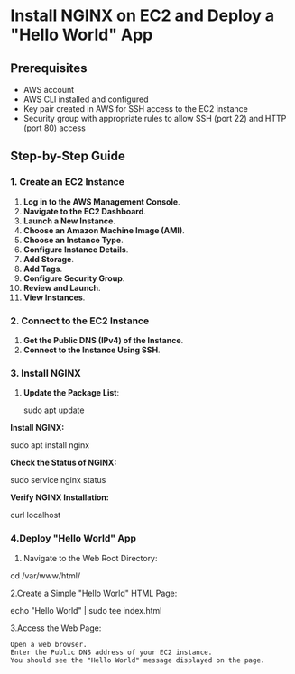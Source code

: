 # Install NGINX on EC2 and Deploy a "Hello World" App

## Prerequisites

- AWS account
- AWS CLI installed and configured
- Key pair created in AWS for SSH access to the EC2 instance
- Security group with appropriate rules to allow SSH (port 22) and HTTP (port 80) access

## Step-by-Step Guide

### 1. Create an EC2 Instance

1. **Log in to the AWS Management Console**.
2. **Navigate to the EC2 Dashboard**.
3. **Launch a New Instance**.
4. **Choose an Amazon Machine Image (AMI)**.
5. **Choose an Instance Type**.
6. **Configure Instance Details**.
7. **Add Storage**.
8. **Add Tags**.
9. **Configure Security Group**.
10. **Review and Launch**.
11. **View Instances**.

### 2. Connect to the EC2 Instance

1. **Get the Public DNS (IPv4) of the Instance**.
2. **Connect to the Instance Using SSH**.

### 3. Install NGINX

1. **Update the Package List**:

   sudo apt update

**Install NGINX:**
 
sudo apt install nginx

**Check the Status of NGINX:**
  
sudo service nginx status

**Verify NGINX Installation:**

curl localhost

### 4.Deploy "Hello World" App

1. Navigate to the Web Root Directory:
   
 cd /var/www/html/
 
2.Create a Simple "Hello World" HTML Page:
  
  echo "Hello World" | sudo tee index.html
  
3.Access the Web Page:

    Open a web browser.
    Enter the Public DNS address of your EC2 instance.
    You should see the "Hello World" message displayed on the page.
